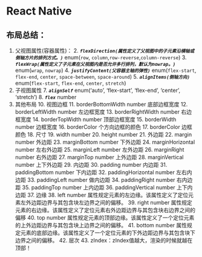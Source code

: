 # React Native

## 布局总结：
1. 父视图属性(容器属性)：
	2. ***`flexDirection(属性定义了父视图中的子元素沿横轴或侧轴方片的排列方式。)`*** enum(`row`, `column`,`row-reverse`,`column-reverse`)
	3. ***`flexWrap(属性定义了子元素在父视图内是否允许多行排列，默认为nowrap。)`*** enum(`wrap`, `nowrap`)
	4. ***`justifyContent(父容器主轴的弹性)`*** enum(`flex-start`, `flex-end`, `center`, `space-between`, `space-around`)
	5. ***`alignItems(侧轴方向)`*** enum(`flex-start`, `flex-end`, `center`, `stretch`)
6. 子视图属性
	7. ***`alignSelf`*** enum(‘auto’, ‘flex-start’, ‘flex-end’, ‘center’, ‘stretch’)
	8. ***`flex`*** number
9. 其他布局
	10. 视图边框
		11. borderBottomWidth number 底部边框宽度
		12. borderLeftWidth number 左边框宽度
		13. borderRightWidth number 右边框宽度
		14. borderTopWidth number 顶部边框宽度
		15. borderWidth number 边框宽度
		16. border<Bottom	Left	Right	Top>Color 个方向边框的颜色
		17. borderColor 边框颜色
	18. 尺寸
		19. width number
		20. height number
	21. 外边距
		22. margin number 外边距
		23. marginBottom number 下外边距
		24. marginHorizontal number 左右外边距
		25. marginLeft number 左外边距
		26. marginRight number 右外边距
		27. marginTop number 上外边距
		28. marginVertical number 上下外边距
	29. 内边距
		30. padding number 内边距
		31. paddingBottom number 下内边距
		32. paddingHorizontal number 左右内边距
		33. paddingLeft number 做内边距
		34. paddingRight number 右内边距
		35. paddingTop number 上内边距
		36. paddingVertical number 上下内边距
	37. 边缘
		38. left number 属性规定元素的左边缘。该属性定义了定位元素左外边距边界与其包含块左边界之间的偏移。
		39. right number 属性规定元素的右边缘。该属性定义了定位元素右外边距边界与其包含块右边界之间的偏移
		40. top number 属性规定元素的顶部边缘。该属性定义了一个定位元素的上外边距边界与其包含块上边界之间的偏移。
		41. bottom number 属性规定元素的底部边缘。该属性定义了一个定位元素的下外边距边界与其包含块下边界之间的偏移。
	42. 层次
		43. zIndex：zIndex值越大，渲染的时候就越在顶部！

	

